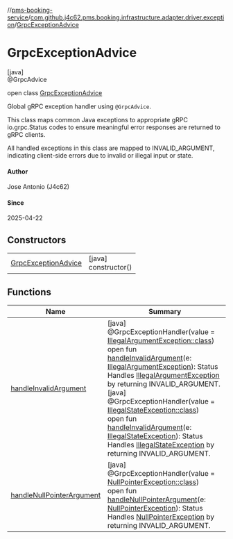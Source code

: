 //[pms-booking-service](../../../index.md)/[com.github.j4c62.pms.booking.infrastructure.adapter.driver.exception](../index.md)/[GrpcExceptionAdvice](index.md)

# GrpcExceptionAdvice

[java]\
@GrpcAdvice

open class [GrpcExceptionAdvice](index.md)

Global gRPC exception handler using `@GrpcAdvice`.

This class maps common Java exceptions to appropriate gRPC io.grpc.Status codes to ensure meaningful error responses are
returned to gRPC clients.

All handled exceptions in this class are mapped to INVALID_ARGUMENT, indicating client-side errors due to invalid or
illegal input or state.

#### Author

Jose Antonio (J4c62)

#### Since

2025-04-22

## Constructors

|                                                  |                         |
|--------------------------------------------------|-------------------------|
| [GrpcExceptionAdvice](-grpc-exception-advice.md) | [java]<br>constructor() |

## Functions

| Name                                                         | Summary                                                                                                                                                                                                                                                                                                                                                                                                                                                                                                                                                                                                                                                                                                                                                                                                                                                                                                                                                                                                                                                                                                                            |
|--------------------------------------------------------------|------------------------------------------------------------------------------------------------------------------------------------------------------------------------------------------------------------------------------------------------------------------------------------------------------------------------------------------------------------------------------------------------------------------------------------------------------------------------------------------------------------------------------------------------------------------------------------------------------------------------------------------------------------------------------------------------------------------------------------------------------------------------------------------------------------------------------------------------------------------------------------------------------------------------------------------------------------------------------------------------------------------------------------------------------------------------------------------------------------------------------------|
| [handleInvalidArgument](handle-invalid-argument.md)          | [java]<br>@GrpcExceptionHandler(value = [IllegalArgumentException::class](https://docs.oracle.com/en/java/javase/23/docs/api/java.base/java/lang/IllegalArgumentException.html))<br>open fun [handleInvalidArgument](handle-invalid-argument.md)(e: [IllegalArgumentException](https://docs.oracle.com/en/java/javase/23/docs/api/java.base/java/lang/IllegalArgumentException.html)): Status<br>Handles [IllegalArgumentException](https://docs.oracle.com/en/java/javase/23/docs/api/java.base/java/lang/IllegalArgumentException.html) by returning INVALID_ARGUMENT.<br>[java]<br>@GrpcExceptionHandler(value = [IllegalStateException::class](https://docs.oracle.com/en/java/javase/23/docs/api/java.base/java/lang/IllegalStateException.html))<br>open fun [handleInvalidArgument](handle-invalid-argument.md)(e: [IllegalStateException](https://docs.oracle.com/en/java/javase/23/docs/api/java.base/java/lang/IllegalStateException.html)): Status<br>Handles [IllegalStateException](https://docs.oracle.com/en/java/javase/23/docs/api/java.base/java/lang/IllegalStateException.html) by returning INVALID_ARGUMENT. |
| [handleNullPointerArgument](handle-null-pointer-argument.md) | [java]<br>@GrpcExceptionHandler(value = [NullPointerException::class](https://docs.oracle.com/en/java/javase/23/docs/api/java.base/java/lang/NullPointerException.html))<br>open fun [handleNullPointerArgument](handle-null-pointer-argument.md)(e: [NullPointerException](https://docs.oracle.com/en/java/javase/23/docs/api/java.base/java/lang/NullPointerException.html)): Status<br>Handles [NullPointerException](https://docs.oracle.com/en/java/javase/23/docs/api/java.base/java/lang/NullPointerException.html) by returning INVALID_ARGUMENT.                                                                                                                                                                                                                                                                                                                                                                                                                                                                                                                                                                          |